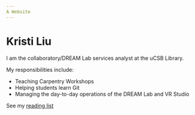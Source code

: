 ```yaml
---
A Website
---
```


# Kristi Liu

I am the collaboratory/DREAM Lab services analyst at the uCSB Library.

My responsibilities include: 

- Teaching Carpentry Workshops
- Helping students learn Git
- Managing the day-to-day operations of the DREAM Lab and VR Studio

See my [reading list](reading-list.html)


